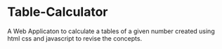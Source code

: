 # Table-Calculator
A Web Applicaton to calculate a tables of a given number created using html css and javascript to revise the concepts.
